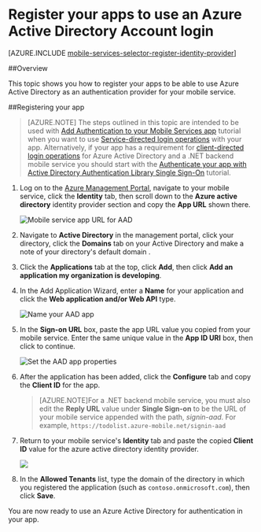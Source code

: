 <properties 
	pageTitle="Register for Azure Active Directory authentication | Azure Mobile Services" 
	description="Learn how to register for Azure Active Directory authentication in your Mobile Services application." 
	authors="wesmc7777" 
	services="mobile-services" 
	documentationCenter="" 
	manager="dwrede" 
	editor=""/>

<tags 
	ms.service="mobile-services" 
	ms.workload="mobile" 
	ms.tgt_pltfrm="multiple" 
	ms.devlang="multiple" 
	ms.topic="article" 
	ms.date="06/15/2015" 
	ms.author="wesmc"/>

# Register your apps to use an Azure Active Directory Account login

[AZURE.INCLUDE [mobile-services-selector-register-identity-provider](../includes/mobile-services-selector-register-identity-provider.md)]

##Overview

This topic shows you how to register your apps to be able to use Azure Active Directory as an authentication provider for your mobile service. 

##Registering your app

>[AZURE.NOTE] The steps outlined in this topic are intended to be used with [Add Authentication to your Mobile Services app](mobile-services-dotnet-backend-windows-store-dotnet-get-started-users.md) tutorial when you want to use [Service-directed login operations](http://msdn.microsoft.com/library/azure/dn283952.aspx) with your app. Alternatively, if your app has a requirement for [client-directed login operations](http://msdn.microsoft.com/library/azure/jj710106.aspx) for Azure Active Directory and a .NET backend mobile service you should start with the [Authenticate your app with Active Directory Authentication Library Single Sign-On](mobile-services-windows-store-dotnet-adal-sso-authentication.md) tutorial.

1. Log on to the [Azure Management Portal], navigate to your mobile service, click the **Identity** tab, then scroll down to the **Azure active directory** identity provider section and copy the **App URL** shown there.

    ![Mobile service app URL for AAD](./media/mobile-services-how-to-register-active-directory-authentication/mobile-services-copy-app-url-waad-auth.png)

2. Navigate to **Active Directory** in the management portal, click your directory, click the **Domains** tab on your Active Directory and make a note of your directory's default domain .

3. Click the **Applications** tab at the top, click **Add**, then click **Add an application my organization is developing**.

4. In the Add Application Wizard, enter a **Name** for your application and click the  **Web application and/or Web API** type. 

    ![Name your AAD app](./media/mobile-services-how-to-register-active-directory-authentication/mobile-services-add-app-wizard-1-waad-auth.png)

5. In the **Sign-on URL** box, paste the app URL value you copied from your mobile service. Enter the same unique value in the **App ID URI** box, then click to continue.
 
    ![Set the AAD app properties](./media/mobile-services-how-to-register-active-directory-authentication/mobile-services-add-app-wizard-2-waad-auth.png)

6. After the application has been added, click the **Configure** tab and copy the **Client ID** for the app.

    >[AZURE.NOTE]For a .NET backend mobile service, you must also edit the **Reply URL** value under **Single Sign-on** to be the URL of your mobile service appended with the path, _signin-aad_. For example,  `https://todolist.azure-mobile.net/signin-aad`

7. Return to your mobile service's **Identity** tab and paste the copied **Client ID** value for the azure active directory identity provider.
 
    ![](./media/mobile-services-how-to-register-active-directory-authentication/mobile-services-clientid-pasted-waad-auth.png)

8.  In the **Allowed Tenants** list, type the domain of the directory in which you registered the application (such as `contoso.onmicrosoft.com`), then click **Save**.    

You are now ready to use an Azure Active Directory for authentication in your app. 

<!-- Anchors. -->

<!-- Images. -->


<!-- URLs. -->
[Azure Management Portal]: https://manage.windowsazure.com/

